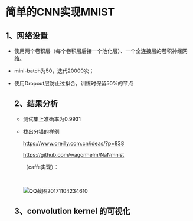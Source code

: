 # 简单的CNN实现MNIST

##     1、网络设置

* 使用两个卷积层（每个卷积层后接一个池化层）、一个全连接层的卷积神经网络。

* mini-batch为50，迭代20000次；

* 使用Dropout层防止过拟合，训练时保留50%的节点

  ## 2、结果分析

  * 测试集上准确率为0.9931


  * 找出分错的样例

    https://www.oreilly.com.cn/ideas/?p=838

    https://github.com/wagonhelm/NaNmnist

    （caffe实现）：

    ​

    ![QQ截图20171104234610](C:\Users\Administrator\Desktop\FIT-Act\QQ截图20171104234610.png)

  ## 3、convolution kernel 的可视化

  ​

  ​

  ​